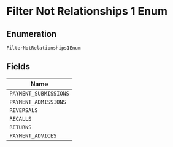 
# Filter Not Relationships 1 Enum

## Enumeration

`FilterNotRelationships1Enum`

## Fields

| Name |
|  --- |
| `PAYMENT_SUBMISSIONS` |
| `PAYMENT_ADMISSIONS` |
| `REVERSALS` |
| `RECALLS` |
| `RETURNS` |
| `PAYMENT_ADVICES` |

